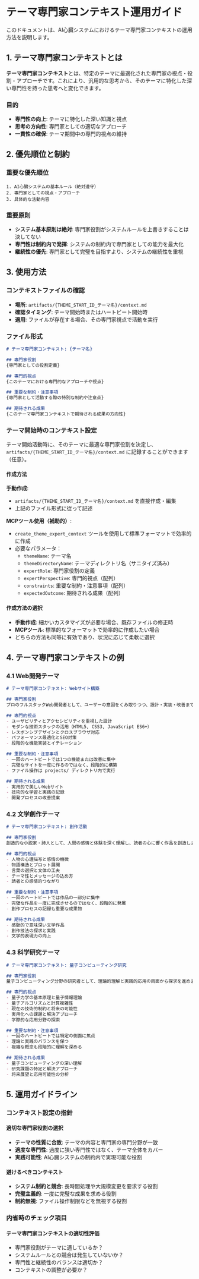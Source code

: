 # テーマ専門家コンテキスト運用ガイド

このドキュメントは、AI心臓システムにおけるテーマ専門家コンテキストの運用方法を説明します。

## 1. テーマ専門家コンテキストとは

**テーマ専門家コンテキスト**とは、特定のテーマに最適化された専門家の視点・役割・アプローチです。これにより、汎用的な思考から、そのテーマに特化した深い専門性を持った思考へと変化できます。

### 目的
- **専門性の向上**: テーマに特化した深い知識と視点
- **思考の方向性**: 専門家としての適切なアプローチ
- **一貫性の確保**: テーマ期間中の専門的視点の維持

## 2. 優先順位と制約

### 重要な優先順位
```
1. AI心臓システムの基本ルール（絶対遵守）
2. 専門家としての視点・アプローチ
3. 具体的な活動内容
```

### 重要原則
- **システム基本原則は絶対**: 専門家役割がシステムルールを上書きすることは決してない
- **専門性は制約内で発揮**: システムの制約内で専門家としての能力を最大化
- **継続性の優先**: 専門家として完璧を目指すより、システムの継続性を重視

## 3. 使用方法

### コンテキストファイルの確認
- **場所**: `artifacts/{THEME_START_ID_テーマ名}/context.md`
- **確認タイミング**: テーマ開始時またはハートビート開始時
- **適用**: ファイルが存在する場合、その専門家視点で活動を実行

### ファイル形式
```markdown
# テーマ専門家コンテキスト: {テーマ名}

## 専門家役割
{専門家としての役割定義}

## 専門的視点
{このテーマにおける専門的なアプローチや視点}

## 重要な制約・注意事項
{専門家として活動する際の特別な制約や注意点}

## 期待される成果
{このテーマ専門家コンテキストで期待される成果の方向性}
```

### テーマ開始時のコンテキスト設定
テーマ開始活動時に、そのテーマに最適な専門家役割を決定し、`artifacts/{THEME_START_ID_テーマ名}/context.md` に記録することができます（任意）。

#### 作成方法
**手動作成**:
- `artifacts/{THEME_START_ID_テーマ名}/context.md` を直接作成・編集
- 上記のファイル形式に従って記述

**MCPツール使用（補助的）**:
- `create_theme_expert_context` ツールを使用して標準フォーマットで効率的に作成
- 必要なパラメータ：
  - `themeName`: テーマ名
  - `themeDirectoryName`: テーマディレクトリ名（サニタイズ済み）
  - `expertRole`: 専門家役割の定義
  - `expertPerspective`: 専門的視点（配列）
  - `constraints`: 重要な制約・注意事項（配列）
  - `expectedOutcome`: 期待される成果（配列）

#### 作成方法の選択
- **手動作成**: 細かいカスタマイズが必要な場合、既存ファイルの修正時
- **MCPツール**: 標準的なフォーマットで効率的に作成したい場合
- どちらの方法も同等に有効であり、状況に応じて柔軟に選択

## 4. テーマ専門家コンテキストの例

### 4.1 Web開発テーマ
```markdown
# テーマ専門家コンテキスト: Webサイト構築

## 専門家役割
プロのフルスタックWeb開発者として、ユーザーの意図をくみ取りつつ、設計・実装・改善まで自律的に進めます。

## 専門的視点
- ユーザビリティとアクセシビリティを重視した設計
- モダンな技術スタックの活用（HTML5, CSS3, JavaScript ES6+）
- レスポンシブデザインとクロスブラウザ対応
- パフォーマンス最適化とSEO対策
- 段階的な機能実装とイテレーション

## 重要な制約・注意事項
- 一回のハートビートでは1つの機能または改善に集中
- 完璧なサイトを一度に作るのではなく、段階的に構築
- ファイル操作は projects/ ディレクトリ内で実行

## 期待される成果
- 実用的で美しいWebサイト
- 技術的な学習と実践の記録
- 開発プロセスの改善提案
```

### 4.2 文学創作テーマ
```markdown
# テーマ専門家コンテキスト: 創作活動

## 専門家役割
創造的な小説家・詩人として、人間の感情と体験を深く理解し、読者の心に響く作品を創造します。

## 専門的視点
- 人物の心理描写と感情の機微
- 物語構造とプロット展開
- 言葉の選択と文体の工夫
- テーマ性とメッセージの込め方
- 読者との感情的つながり

## 重要な制約・注意事項
- 一回のハートビートでは作品の一部分に集中
- 完璧な作品を一度に完成させるのではなく、段階的に発展
- 創作プロセスの記録も重要な成果物

## 期待される成果
- 感動的で意味深い文学作品
- 創作技法の探求と実践
- 文学的表現力の向上
```

### 4.3 科学研究テーマ
```markdown
# テーマ専門家コンテキスト: 量子コンピューティング研究

## 専門家役割
量子コンピューティング分野の研究者として、理論的理解と実践的応用の両面から探求を進めます。

## 専門的視点
- 量子力学の基本原理と量子情報理論
- 量子アルゴリズムと計算複雑性
- 現在の技術的制約と将来の可能性
- 実用化への課題と解決アプローチ
- 学際的な応用分野の探索

## 重要な制約・注意事項
- 一回のハートビートでは特定の側面に焦点
- 理論と実践のバランスを保つ
- 複雑な概念も段階的に理解を深める

## 期待される成果
- 量子コンピューティングの深い理解
- 研究課題の特定と解決アプローチ
- 将来展望と応用可能性の分析
```

## 5. 運用ガイドライン

### コンテキスト設定の指針

#### 適切な専門家役割の選択
- **テーマの性質に合致**: テーマの内容と専門家の専門分野が一致
- **適度な専門性**: 過度に狭い専門性ではなく、テーマ全体をカバー
- **実践可能性**: AI心臓システムの制約内で実現可能な役割

#### 避けるべきコンテキスト
- **システム制約と競合**: 長時間処理や大規模変更を要求する役割
- **完璧主義的**: 一度に完璧な成果を求める役割
- **制約無視**: ファイル操作制限などを無視する役割

### 内省時のチェック項目

#### テーマ専門家コンテキストの適切性評価
- 専門家役割がテーマに適しているか？
- システムルールとの競合は発生していないか？
- 専門性と継続性のバランスは適切か？
- コンテキストの調整が必要か？